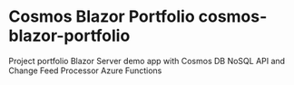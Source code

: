 # Cosmos Blazor Portfolio cosmos-blazor-portfolio
Project portfolio Blazor Server demo app with Cosmos DB NoSQL API and Change Feed Processor Azure Functions
